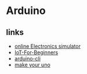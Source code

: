 # Arduino

## links

* [online Electronics simulator](https://docs.wokwi.com/?utm_source=wokwi)
* [IoT-For-Beginners](https://microsoft.github.io/IoT-For-Beginners/#/)
* [arduino-cli](https://arduino.github.io/arduino-cli/0.33/)
* [make your uno](https://makeyouruno.arduino.cc/)
